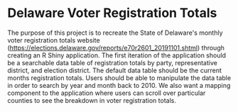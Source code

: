 # Delaware Voter Registration Totals

The purpose of this project is to recreate the State of Delaware's monthly voter registration totals website (https://elections.delaware.gov/reports/e70r2601_20191101.shtml) 
through creating an R Shiny application. The first iteration of the application should be a searchable data table of registration totals by party, representative district, and election district. 
The default data table should be the current months registration totals. Users should be able to manipulate the data table in order to search by year and month back to 2010. 
We also want a mapping component to the application where users can scroll over particular counties to see the breakdown in voter registration totals.
